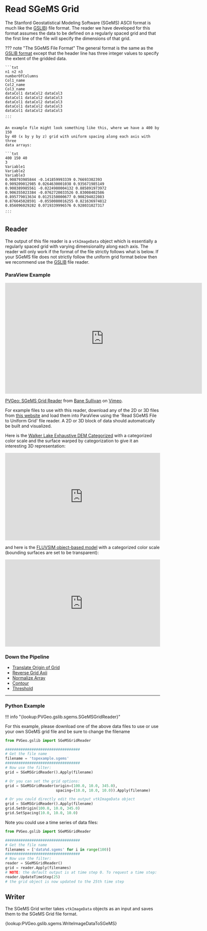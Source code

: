 # Read SGeMS Grid

The Stanford Geostatistical Modeling Software (SGeMS) ASCII format is much like
the [GSLIB](gslib.md)) file format. The reader we have developed for this format
assumes the data to be defined on a regularly spaced grid and that the first
line of the file will specify the dimensions of that grid.

??? note "The SGeMS File Format"
    The general format is the same as the [GSLIB format](gslib.md) except that
    the header line has three integer values to specify the extent of the
    gridded data.

    ```txt
    n1 n2 n3
    numberOfColumns
    Col1_name
    Col2_name
    Col3_name
    dataCol1 dataCol2 dataCol3
    dataCol1 dataCol2 dataCol3
    dataCol1 dataCol2 dataCol3
    dataCol1 dataCol2 dataCol3
    dataCol1 dataCol2 dataCol3
    ...
    ```

    An example file might look something like this, where we have a 400 by 150
    by 40 (x by y by z) grid with uniform spacing along each axis with three
    data arrays:

    ```txt
    400 150 40
    3
    Variable1
    Variable2
    Variable3
    0.908793985844 -0.141859993339 0.76693302393
    0.909209012985 0.0264630001038 0.935671985149
    0.908389985561 -0.0224980004132 0.885891973972
    0.906355023384 -0.0762720033526 0.83008402586
    0.895779013634 0.0125150000677 0.908294022083
    0.876645028591 -0.0550080016255 0.821636974812
    0.856096029282 0.0719339996576 0.928031027317
    ...
    ```

## Reader

The output of this file reader is a `vtkImageData` object which is essentially a
regularly spaced grid with varying dimensionality along each axis.
The reader will only work if the format of the file strictly follows what is
below. If your SGeMS file does not strictly follow the uniform grid format below
then we recommend use the [GSLIB](gslib.md) file reader.

### ParaView Example

<iframe src="https://player.vimeo.com/video/261083571" width="640" height="360" frameborder="0" webkitallowfullscreen mozallowfullscreen allowfullscreen></iframe>
<p><a href="https://vimeo.com/261083571">PVGeo: SGeMS Grid Reader</a> from <a href="https://vimeo.com/user82050125">Bane Sullivan</a> on <a href="https://vimeo.com">Vimeo</a>.</p>

For example files to use with this reader, download any of the 2D or 3D files
from [this website](http://www.trainingimages.org/training-images-library.html)
and load them into ParaView using the 'Read SGeMS File to Uniform Grid' file
reader. A 2D or 3D block of data should automatically be built and visualized.

Here is the [Walker Lake Exhaustive DEM Categorized](http://www.trainingimages.org/uploads/3/4/0/5/3405352/a_wlreferencecat.zip)
with a categorized color scale and the surface warped by categorization to give
it an interesting 3D representation:

<div style="position: relative; padding-bottom: 56.25%; height: 0; overflow: hidden; max-width: 100%; height: auto;">
        <iframe src="http://viewer.pvgeo.org/?fileURL=https://dl.dropbox.com/s/abxnlro2skbjnyu/WL_cat.vtkjs?dl=0" frameborder="0" allowfullscreen style="position: absolute; top: 0; left: 0; width: 100%; height: 100%;"></iframe>
</div>

and here is the [FLUVSIM object-based model](http://www.trainingimages.org/uploads/3/4/0/5/3405352/ti_fluvsim_big_channels3d.zip)
with a categorized color scale (bounding surfaces are set to be transparent):

<div style="position: relative; padding-bottom: 56.25%; height: 0; overflow: hidden; max-width: 100%; height: auto;">
        <iframe src="http://viewer.pvgeo.org/?fileURL=https://dl.dropbox.com/s/qnahdwedjwndo7t/fluvsim_channels.vtkjs?dl=0" frameborder="0" allowfullscreen style="position: absolute; top: 0; left: 0; width: 100%; height: 100%;"></iframe>
</div>


### Down the Pipeline

- [Translate Origin of Grid](../grids/translate-origin-of-grid.md)
- [Reverse Grid Axii](../grids/reverse-grid-axii.md)
- [Normalize Array](../filters-general/normalize-array.md)
- [Contour](https://www.paraview.org/Wiki/ParaView/Users_Guide/List_of_filters#Contour)
- [Threshold](https://www.paraview.org/Wiki/ParaView/Users_Guide/List_of_filters#Threshold)


------
### Python Example


!!! info "{lookup:PVGeo.gslib.sgems.SGeMSGridReader}"

For this example, please download one of the above data files to use or use your
own SGeMS grid file and be sure to change the filename

```py
from PVGeo.gslib import SGeMSGridReader

##################################
# Get the file name
filename = 'topexample.sgems'
##################################
# Now use the filter:
grid = SGeMSGridReader().Apply(filename)
```

```py
# Or you can set the grid options:
grid = SGeMSGridReader(origin=(100.0, 10.0, 345.0),
                       spacing=(10.0, 10.0, 10.0)).Apply(filename)

```

```py
# Or you could directly edit the output vtkImageData object
grid = SGeMSGridReader().Apply(filename)
grid.SetOrigin(100.0, 10.0, 345.0)
grid.SetSpacing(10.0, 10.0, 10.0)

```

Note you could use a time series of data files:

```py
from PVGeo.gslib import SGeMSGridReader

##################################
# Get the file name
filenames = ['data%d.sgems' for i in range(100)]
##################################
# Now use the filter:
reader = SGeMSGridReader()
grid = reader.Apply(filenames)
# NOTE: the default output is at time step 0. To request a time step:
reader.UpdateTimeStep(25)
# the grid object is now updated to the 25th time step

```



## Writer

The SGeMS Grid writer takes `vtkImageData` objects as an input and saves them to
the SGeMS Grid file format.

{lookup:PVGeo.gslib.sgems.WriteImageDataToSGeMS}
